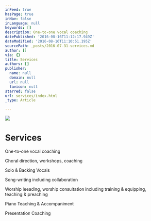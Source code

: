```yaml
---
inFeed: true
hasPage: true
inNav: false
inLanguage: null
keywords: []
description: One-to-one vocal coaching
datePublished: '2016-08-16T11:12:17.949Z'
dateModified: '2016-08-16T11:10:51.195Z'
sourcePath: _posts/2016-07-31-services.md
author: []
via: {}
title: Services
authors: []
publisher:
  name: null
  domain: null
  url: null
  favicon: null
starred: false
url: services/index.html
_type: Article

---
```

![](https://the-grid-user-content.s3-us-west-2.amazonaws.com/9f032f15-4a7f-40ca-a7b3-1c570abf9e90.jpg)

# Services

One-to-one vocal coaching

Choral direction, workshops, coaching

Solo & Backing Vocals

Song-writing including collaboration

Worship leeading, worship consultation including training & equipping, teaching & preaching

Piano Teaching & Accompaniment

Presentation Coaching